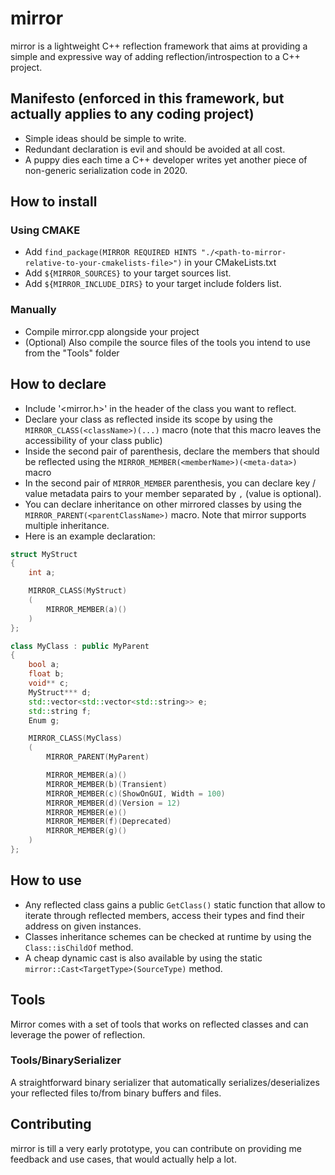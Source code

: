 # mirror
mirror is a lightweight C++ reflection framework that aims at providing a simple and expressive way of adding reflection/introspection to a C++ project.

## Manifesto (enforced in this framework, but actually applies to any coding project)
- Simple ideas should be simple to write.
- Redundant declaration is evil and should be avoided at all cost.
- A puppy dies each time a C++ developer writes yet another piece of non-generic serialization code in 2020.

## How to install
### Using CMAKE
- Add `find_package(MIRROR REQUIRED HINTS "./<path-to-mirror-relative-to-your-cmakelists-file>")` in your CMakeLists.txt
- Add `${MIRROR_SOURCES}` to your target sources list.
- Add `${MIRROR_INCLUDE_DIRS}` to your target include folders list.

### Manually
- Compile mirror.cpp alongside your project
- (Optional) Also compile the source files of the tools you intend to use from the "Tools" folder

## How to declare
- Include '<mirror.h>' in the header of the class you want to reflect.
- Declare your class as reflected inside its scope by using the `MIRROR_CLASS(<className>)(...)` macro (note that this macro leaves the accessibility of your class public)
- Inside the second pair of parenthesis, declare the members that should be reflected using the `MIRROR_MEMBER(<memberName>)(<meta-data>)` macro
- In the second pair of `MIRROR_MEMBER` parenthesis, you can declare key / value metadata pairs to your member separated by `,` (value is optional).
- You can declare inheritance on other mirrored classes by using the `MIRROR_PARENT(<parentClassName>)` macro. Note that mirror supports multiple inheritance.
- Here is an example declaration:

```C++
struct MyStruct
{
	int a;

	MIRROR_CLASS(MyStruct)
	(
		MIRROR_MEMBER(a)()
	)
};

class MyClass : public MyParent
{
	bool a;
	float b;
	void** c;
	MyStruct*** d;
	std::vector<std::vector<std::string>> e;
	std::string f;
	Enum g;

	MIRROR_CLASS(MyClass)
	(
		MIRROR_PARENT(MyParent)

		MIRROR_MEMBER(a)()
		MIRROR_MEMBER(b)(Transient)
		MIRROR_MEMBER(c)(ShowOnGUI, Width = 100)
		MIRROR_MEMBER(d)(Version = 12)
		MIRROR_MEMBER(e)()
		MIRROR_MEMBER(f)(Deprecated)
		MIRROR_MEMBER(g)()
	)
};
```

## How to use
- Any reflected class gains a public `GetClass()` static function that allow to iterate through reflected members, access their types and find their address on given instances.
- Classes inheritance schemes can be checked at runtime by using the `Class::isChildOf` method.
- A cheap dynamic cast is also available by using the static `mirror::Cast<TargetType>(SourceType)` method.

## Tools
Mirror comes with a set of tools that works on reflected classes and can leverage the power of reflection.
### Tools/BinarySerializer
A straightforward binary serializer that automatically serializes/deserializes your reflected files to/from binary buffers and files.

## Contributing
mirror is till a very early prototype, you can contribute on providing me feedback and use cases, that would actually help a lot.
